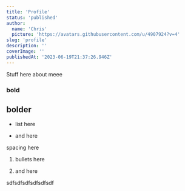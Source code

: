 ```yaml
---
title: 'Profile'
status: 'published'
author:
  name: 'Chris'
  picture: 'https://avatars.githubusercontent.com/u/4907924?v=4'
slug: 'profile'
description: ''
coverImage: ''
publishedAt: '2023-06-19T21:37:26.946Z'
---
```


Stuff here about meee

### bold

## bolder

- list here

- and here

spacing here

1. bullets here

2. and here

sdfsdfsdfsdfsdfsdf

